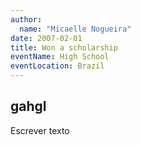 ```yaml
---
author:
  name: "Micaelle Nogueira"
date: 2007-02-01
title: Won a scholarship
eventName: High School 
eventLocation: Brazil
---
```


## gahgl

Escrever texto
